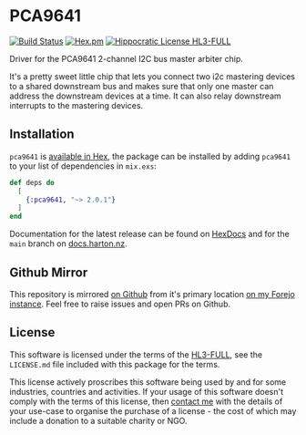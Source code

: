 # PCA9641

[![Build Status](https://drone.harton.dev/api/badges/james/pca9641/status.svg)](https://drone.harton.dev/james/pca9641)
[![Hex.pm](https://img.shields.io/hexpm/v/pca9641.svg)](https://hex.pm/packages/pca9641)
[![Hippocratic License HL3-FULL](https://img.shields.io/static/v1?label=Hippocratic%20License&message=HL3-FULL&labelColor=5e2751&color=bc8c3d)](https://firstdonoharm.dev/version/3/0/full.html)

Driver for the PCA9641 2-channel I2C bus master arbiter chip.

It's a pretty sweet little chip that lets you connect two i2c mastering devices
to a shared downstream bus and makes sure that only one master can address the
downstream devices at a time. It can also relay downstream interrupts to the
mastering devices.

## Installation

`pca9641` is [available in Hex](https://hex.pm/packages/pca9641), the package
can be installed by adding `pca9641` to your list of dependencies in `mix.exs`:

```elixir
def deps do
  [
    {:pca9641, "~> 2.0.1"}
  ]
end
```

Documentation for the latest release can be found on
[HexDocs](https://hexdocs.pm/pca9641) and for the `main` branch on
[docs.harton.nz](https://docs.harton.nz/james/pca9641).

## Github Mirror

This repository is mirrored [on Github](https://github.com/jimsynz/pca9641)
from it's primary location [on my Forejo instance](https://harton.dev/james/pca9641).
Feel free to raise issues and open PRs on Github.

## License

This software is licensed under the terms of the
[HL3-FULL](https://firstdonoharm.dev), see the `LICENSE.md` file included with
this package for the terms.

This license actively proscribes this software being used by and for some
industries, countries and activities. If your usage of this software doesn't
comply with the terms of this license, then [contact me](mailto:james@harton.nz)
with the details of your use-case to organise the purchase of a license - the
cost of which may include a donation to a suitable charity or NGO.
